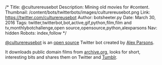 /*
Title: @culturereusebot
Description: Mining old movies for #content.
Thumbnail: /content/bots/twitterbots/images/culturereusebot.png
Link: https://twitter.com/culturereusebot
Author: botsheeter.py
Date: March 30, 2016
Tags: twitter,twitterbot,bot,active,gif,python,film,film and tv,monthlybotchallenge,open source,opensource,python,alexparsons
Nav: hidden
Robots: index,follow
*/

[@culturereusebot](https://twitter.com/culturereusebot) is an [open source](https://github.com/inkleby/inklebyrobots) Twitter bot created by [Alex Parsons](https://twitter.com/http://www.twitter.com/alexparsons). 

It downloads public domain films from [archive.org](https://archive.org/), looks for short, interesting bits and shares them on Twitter and [Tumblr](http://www.inkleby.com/blog/2016/03/culture-reuse-bot/).
